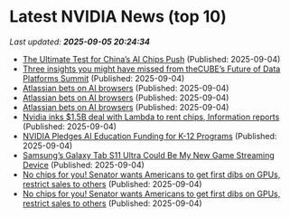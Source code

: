 # Latest NVIDIA News (top 10)
_Last updated: **2025-09-05 20:24:34**_

- [The Ultimate Test for China’s AI Chips Push](https://biztoc.com/x/00ab27f40885909c) (Published: 2025-09-04)
- [Three insights you might have missed from theCUBE’s Future of Data Platforms Summit](https://siliconangle.com/2025/09/04/ai-ready-data-platforms-thecube-insights-futureofdataplatforms/) (Published: 2025-09-04)
- [Atlassian bets on AI browsers](https://www.itnews.com.au/news/atlassian-bets-on-ai-browsers-620108?utm_source=feed&utm_medium=rss&utm_campaign=iTnews+News+feed) (Published: 2025-09-04)
- [Atlassian bets on AI browsers](https://www.itnews.com.au/news/atlassian-bets-on-ai-browsers-620108?utm_source=feed&utm_medium=rss&utm_campaign=iTnews+Business+feed) (Published: 2025-09-04)
- [Atlassian bets on AI browsers](https://www.itnews.com.au/news/atlassian-bets-on-ai-browsers-620108?utm_source=feed&utm_medium=rss&utm_campaign=iTnews+) (Published: 2025-09-04)
- [Nvidia inks $1.5B deal with Lambda to rent chips, Information reports](https://thefly.com/permalinks/entry.php/id4193345/NVDA;CRWV-Nvidia-inks-B-deal-with-Lambda-to-rent-chips-Information-reports) (Published: 2025-09-04)
- [NVIDIA Pledges AI Education Funding for K-12 Programs](https://blogs.nvidia.com/blog/ai-education-k-12/) (Published: 2025-09-04)
- [Samsung’s Galaxy Tab S11 Ultra Could Be My New Game Streaming Device](https://www.forbes.com/sites/mitchwallace/2025/09/04/samsungs-galaxy-tab-s11-ultra-could-be-my-new-game-streaming-device/) (Published: 2025-09-04)
- [No chips for you! Senator wants Americans to get first dibs on GPUs, restrict sales to others](https://biztoc.com/x/c7f262d3099cbd3b) (Published: 2025-09-04)
- [No chips for you! Senator wants Americans to get first dibs on GPUs, restrict sales to others](https://www.theregister.com/2025/09/04/us_senator_americans_first_ai_sillicon/) (Published: 2025-09-04)
